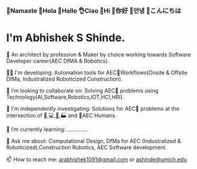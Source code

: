 ### 🙏Namaste  👋Hola   👋Hallo  👌Ciao  👋Hi  👋你好  👋안녕  👋こんにちは



# I'm Abhishek S Shinde. 

👨 An architect by profession & Maker by choice working towards Software Developer career(AEC DfMA & Robotics).

👨‍💻 I'm developing: Automation tools for AEC🚧Workflows(Onsite & Offsite DfMa, Industralized Roboticized Construction). 

👯 I’m looking to collaborate on: Solving AEC🚧 problems using Technology(AI,Software,Robotics,IOT,HCI,HRI).

🔭 I'm independently investigating:  Solutions for AEC🚧 problems at the intersection of 🦾,💻,🤖,🏭 and 👷AEC Humans.

🌱 I’m currently learning: ..............

💬 Ask me about: Computational Design, DfMa for AEC (Industralized & Roboticized),Construction Robotics, AEC Software development.

📫 How to reach me: arabhishek1091@gmail.com or ashinde@umich.edu



<!--
COMMENTED OUT README HERE v
**InquisitiveAS/InquisitiveAS** is a ✨ _special_ ✨ repository because its `README.md` (this file) appears on your GitHub profile.

Here are some ideas to get you started:

- 🔭 I’m currently working on ...
- 🌱 I’m currently learning ...
- 👯 I’m looking to collaborate on ...
- 🤔 I’m looking for help with ...
- 💬 Ask me about ...
- 📫 How to reach me: ...
- 😄 Pronouns: ...
- ⚡ Fun fact: ...
- ⚡ Passion: Digital & Robotic Fabrication,Computational Design for CAD Modeling,Data Science,Machine Learning & Deep Learning Techniques, Optimization,Perception & Sensing,Computer Vision,Robotics Engineering,Human Robot Interaction(HRI), Autonomous Robots ,Construction Robotics.

- 🔬 Specializing: Check this space out(More to come!)
-->
